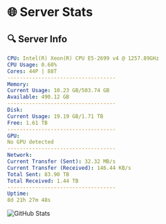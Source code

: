 # 🌐 Server Stats
## 🔍 Server Info
```yaml
CPU: Intel(R) Xeon(R) CPU E5-2699 v4 @ 1257.89GHz
CPU Usage: 0.60%
Cores: 44P | 88T
-----------------------------------
Memory:
Current Usage: 10.23 GB/503.74 GB
Available: 490.12 GB
-----------------------------------
Disk:
Current Usage: 19.19 GB/1.71 TB
Free: 1.61 TB
-----------------------------------
GPU:
No GPU detected
-----------------------------------
Network:
Current Transfer (Sent): 32.32 MB/s
Current Transfer (Received): 146.44 KB/s
Total Sent: 83.90 TB
Total Received: 1.44 TB
-----------------------------------
Uptime:
8d 21h 27m 48s
```
![GitHub Stats](https://img.shields.io/badge/Updated-2025-02-16_20:11:06-blue)